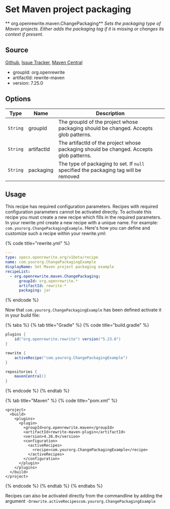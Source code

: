 # Set Maven project packaging

** org.openrewrite.maven.ChangePackaging**
_Sets the packaging type of Maven projects. Either adds the packaging tag if it is missing or changes its context if present._

## Source

[Github](https://github.com/openrewrite/rewrite), [Issue Tracker](https://github.com/openrewrite/rewrite/issues), [Maven Central](https://search.maven.org/artifact/org.openrewrite/rewrite-maven/7.25.0/jar)

* groupId: org.openrewrite
* artifactId: rewrite-maven
* version: 7.25.0

## Options

| Type | Name | Description |
| -- | -- | -- |
| `String` | groupId | The groupId of the project whose packaging should be changed. Accepts glob patterns. |
| `String` | artifactId | The artifactId of the project whose packaging should be changed. Accepts glob patterns. |
| `String` | packaging | The type of packaging to set. If `null` specified the packaging tag will be removed |


## Usage

This recipe has required configuration parameters. Recipes with required configuration parameters cannot be activated directly. To activate this recipe you must create a new recipe which fills in the required parameters. In your rewrite.yml create a new recipe with a unique name. For example: `com.yourorg.ChangePackagingExample`.
Here's how you can define and customize such a recipe within your rewrite.yml:

{% code title="rewrite.yml" %}
```yaml
---
type: specs.openrewrite.org/v1beta/recipe
name: com.yourorg.ChangePackagingExample
displayName: Set Maven project packaging example
recipeList:
  - org.openrewrite.maven.ChangePackaging:
      groupId: org.openrewrite.*
      artifactId: rewrite-*
      packaging: jar
```
{% endcode %}


Now that `com.yourorg.ChangePackagingExample` has been defined activate it in your build file:

{% tabs %}
{% tab title="Gradle" %}
{% code title="build.gradle" %}
```groovy
plugins {
    id("org.openrewrite.rewrite") version("5.23.0")
}

rewrite {
    activeRecipe("com.yourorg.ChangePackagingExample")
}

repositories {
    mavenCentral()
}

```
{% endcode %}
{% endtab %}

{% tab title="Maven" %}
{% code title="pom.xml" %}
```markup
<project>
  <build>
    <plugins>
      <plugin>
        <groupId>org.openrewrite.maven</groupId>
        <artifactId>rewrite-maven-plugin</artifactId>
        <version>4.26.0</version>
        <configuration>
          <activeRecipes>
            <recipe>com.yourorg.ChangePackagingExample</recipe>
          </activeRecipes>
        </configuration>
      </plugin>
    </plugins>
  </build>
</project>
```
{% endcode %}
{% endtab %}
{% endtabs %}

Recipes can also be activated directly from the commandline by adding the argument `-Drewrite.activeRecipescom.yourorg.ChangePackagingExample`
